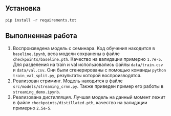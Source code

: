 ## Установка
```
pip install -r requirements.txt
```
## Выполненная работа
1. Воспроизведена модель с семинара. Код обучения находится в `baseline.ipynb`, веса модели сохранены в файле `checkpoints/baseline.pth`. Качество на валидации примерно `1.7e-5`. Для разделения на train и val использовались файлы `data/train.csv` и `data/val.csv`. Они были сгенерированы с помощью команды `python train_val_split.py`, результаты которой воспроизводятся.
2. Реализован стриминг. Модель находится в файле `src/models/streaming_crnn.py`. Также приведен пример его работы в `streaming_demo.ipynb`.
3. Реализована дистилляция. Лучшая модель на данный момент лежит в файле `checkpoints/distillated.pth`, качество на валидации примерно `2.5e-5`.
